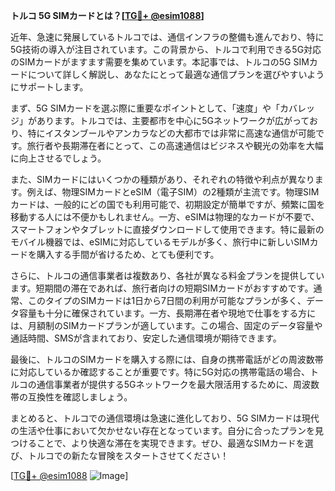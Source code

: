 **トルコ 5G SIMカードとは？[[TG💪+ @esim1088](https://t.me/s/esim1088)]**

近年、急速に発展しているトルコでは、通信インフラの整備も進んでおり、特に5G技術の導入が注目されています。この背景から、トルコで利用できる5G対応のSIMカードがますます需要を集めています。本記事では、トルコの5G SIMカードについて詳しく解説し、あなたにとって最適な通信プランを選びやすいようにサポートします。

まず、5G SIMカードを選ぶ際に重要なポイントとして、「速度」や「カバレッジ」があります。トルコでは、主要都市を中心に5Gネットワークが広がっており、特にイスタンブールやアンカラなどの大都市では非常に高速な通信が可能です。旅行者や長期滞在者にとって、この高速通信はビジネスや観光の効率を大幅に向上させるでしょう。

また、SIMカードにはいくつかの種類があり、それぞれの特徴や利点が異なります。例えば、物理SIMカードとeSIM（電子SIM）の2種類が主流です。物理SIMカードは、一般的にどの国でも利用可能で、初期設定が簡単ですが、頻繁に国を移動する人には不便かもしれません。一方、eSIMは物理的なカードが不要で、スマートフォンやタブレットに直接ダウンロードして使用できます。特に最新のモバイル機器では、eSIMに対応しているモデルが多く、旅行中に新しいSIMカードを購入する手間が省けるため、とても便利です。

さらに、トルコの通信事業者は複数あり、各社が異なる料金プランを提供しています。短期間の滞在であれば、旅行者向けの短期SIMカードがおすすめです。通常、このタイプのSIMカードは1日から7日間の利用が可能なプランが多く、データ容量も十分に確保されています。一方、長期滞在者や現地で仕事をする方には、月額制のSIMカードプランが適しています。この場合、固定のデータ容量や通話時間、SMSが含まれており、安定した通信環境が期待できます。

最後に、トルコのSIMカードを購入する際には、自身の携帯電話がどの周波数帯に対応しているか確認することが重要です。特に5G対応の携帯電話の場合、トルコの通信事業者が提供する5Gネットワークを最大限活用するために、周波数帯の互換性を確認しましょう。

まとめると、トルコでの通信環境は急速に進化しており、5G SIMカードは現代の生活や仕事において欠かせない存在となっています。自分に合ったプランを見つけることで、より快適な滞在を実現できます。ぜひ、最適なSIMカードを選び、トルコでの新たな冒険をスタートさせてください！

[[TG💪+ @esim1088](https://t.me/s/esim1088) ![Image](https://i.postimg.cc/Y0z9fWf4/image.png)]